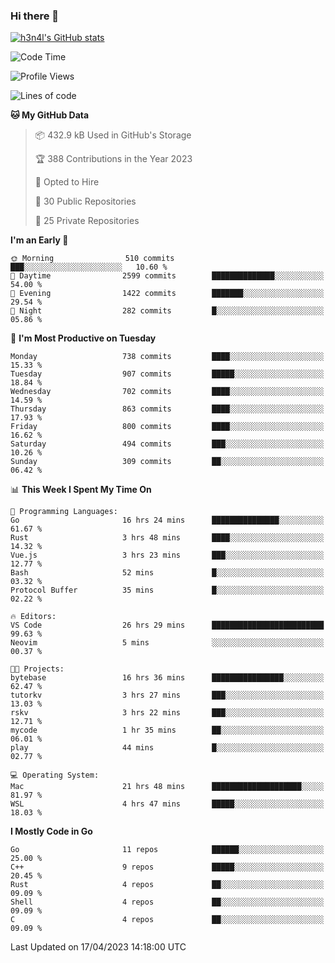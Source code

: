 ### Hi there 👋

[![h3n4l's GitHub stats](https://github-readme-stats.vercel.app/api?username=h3n4l&count_private=true&show_icons=true&theme=radical)](https://github.com/h3n4l/github-readme-stats)

<!--START_SECTION:waka-->
![Code Time](http://img.shields.io/badge/Code%20Time-1%2C141%20hrs%2042%20mins-blue)

![Profile Views](http://img.shields.io/badge/Profile%20Views-3-blue)

![Lines of code](https://img.shields.io/badge/From%20Hello%20World%20I%27ve%20Written-2.7%20million%20lines%20of%20code-blue)

**🐱 My GitHub Data** 

> 📦 432.9 kB Used in GitHub's Storage 
 > 
> 🏆 388 Contributions in the Year 2023
 > 
> 💼 Opted to Hire
 > 
> 📜 30 Public Repositories 
 > 
> 🔑 25 Private Repositories 
 > 
**I'm an Early 🐤** 

```text
🌞 Morning                510 commits         ███░░░░░░░░░░░░░░░░░░░░░░   10.60 % 
🌆 Daytime                2599 commits        ██████████████░░░░░░░░░░░   54.00 % 
🌃 Evening                1422 commits        ███████░░░░░░░░░░░░░░░░░░   29.54 % 
🌙 Night                  282 commits         █░░░░░░░░░░░░░░░░░░░░░░░░   05.86 % 
```
📅 **I'm Most Productive on Tuesday** 

```text
Monday                   738 commits         ████░░░░░░░░░░░░░░░░░░░░░   15.33 % 
Tuesday                  907 commits         █████░░░░░░░░░░░░░░░░░░░░   18.84 % 
Wednesday                702 commits         ████░░░░░░░░░░░░░░░░░░░░░   14.59 % 
Thursday                 863 commits         ████░░░░░░░░░░░░░░░░░░░░░   17.93 % 
Friday                   800 commits         ████░░░░░░░░░░░░░░░░░░░░░   16.62 % 
Saturday                 494 commits         ███░░░░░░░░░░░░░░░░░░░░░░   10.26 % 
Sunday                   309 commits         ██░░░░░░░░░░░░░░░░░░░░░░░   06.42 % 
```


📊 **This Week I Spent My Time On** 

```text
💬 Programming Languages: 
Go                       16 hrs 24 mins      ███████████████░░░░░░░░░░   61.67 % 
Rust                     3 hrs 48 mins       ████░░░░░░░░░░░░░░░░░░░░░   14.32 % 
Vue.js                   3 hrs 23 mins       ███░░░░░░░░░░░░░░░░░░░░░░   12.77 % 
Bash                     52 mins             █░░░░░░░░░░░░░░░░░░░░░░░░   03.32 % 
Protocol Buffer          35 mins             █░░░░░░░░░░░░░░░░░░░░░░░░   02.22 % 

🔥 Editors: 
VS Code                  26 hrs 29 mins      █████████████████████████   99.63 % 
Neovim                   5 mins              ░░░░░░░░░░░░░░░░░░░░░░░░░   00.37 % 

🐱‍💻 Projects: 
bytebase                 16 hrs 36 mins      ████████████████░░░░░░░░░   62.47 % 
tutorkv                  3 hrs 27 mins       ███░░░░░░░░░░░░░░░░░░░░░░   13.03 % 
rskv                     3 hrs 22 mins       ███░░░░░░░░░░░░░░░░░░░░░░   12.71 % 
mycode                   1 hr 35 mins        ██░░░░░░░░░░░░░░░░░░░░░░░   06.01 % 
play                     44 mins             █░░░░░░░░░░░░░░░░░░░░░░░░   02.77 % 

💻 Operating System: 
Mac                      21 hrs 48 mins      ████████████████████░░░░░   81.97 % 
WSL                      4 hrs 47 mins       █████░░░░░░░░░░░░░░░░░░░░   18.03 % 
```

**I Mostly Code in Go** 

```text
Go                       11 repos            ██████░░░░░░░░░░░░░░░░░░░   25.00 % 
C++                      9 repos             █████░░░░░░░░░░░░░░░░░░░░   20.45 % 
Rust                     4 repos             ██░░░░░░░░░░░░░░░░░░░░░░░   09.09 % 
Shell                    4 repos             ██░░░░░░░░░░░░░░░░░░░░░░░   09.09 % 
C                        4 repos             ██░░░░░░░░░░░░░░░░░░░░░░░   09.09 % 
```




 Last Updated on 17/04/2023 14:18:00 UTC
<!--END_SECTION:waka-->

